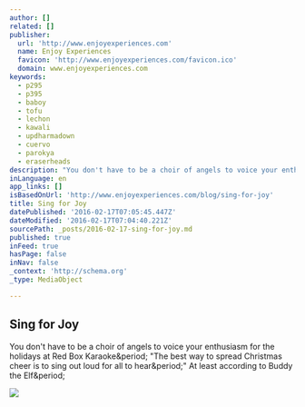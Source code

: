 ```yaml
---
author: []
related: []
publisher:
  url: 'http://www.enjoyexperiences.com'
  name: Enjoy Experiences
  favicon: 'http://www.enjoyexperiences.com/favicon.ico'
  domain: www.enjoyexperiences.com
keywords:
  - p295
  - p395
  - baboy
  - tofu
  - lechon
  - kawali
  - updharmadown
  - cuervo
  - parokya
  - eraserheads
description: "You don't have to be a choir of angels to voice your enthusiasm for the holidays at Red Box Karaoke. \"The best way to spread Christmas cheer is to sing out loud for all to hear.\" At least according to Buddy the Elf."
inLanguage: en
app_links: []
isBasedOnUrl: 'http://www.enjoyexperiences.com/blog/sing-for-joy'
title: Sing for Joy
datePublished: '2016-02-17T07:05:45.447Z'
dateModified: '2016-02-17T07:04:40.221Z'
sourcePath: _posts/2016-02-17-sing-for-joy.md
published: true
inFeed: true
hasPage: false
inNav: false
_context: 'http://schema.org'
_type: MediaObject

---
```

<article style=""><h1>Sing for Joy</h1><p>You don't have to be a choir of angels to voice your enthusiasm for the holidays at Red Box Karaoke&amp;period; "The best way to spread Christmas cheer is to sing out loud for all to hear&amp;period;" At least according to Buddy the Elf&amp;period;</p><img src="http://static1.squarespace.com/static/555958efe4b0443afbefb749/55629799e4b02c9d26f6d123/565e6b25e4b02e4017de5387/1449033046825/?format=1000w" /></article>
